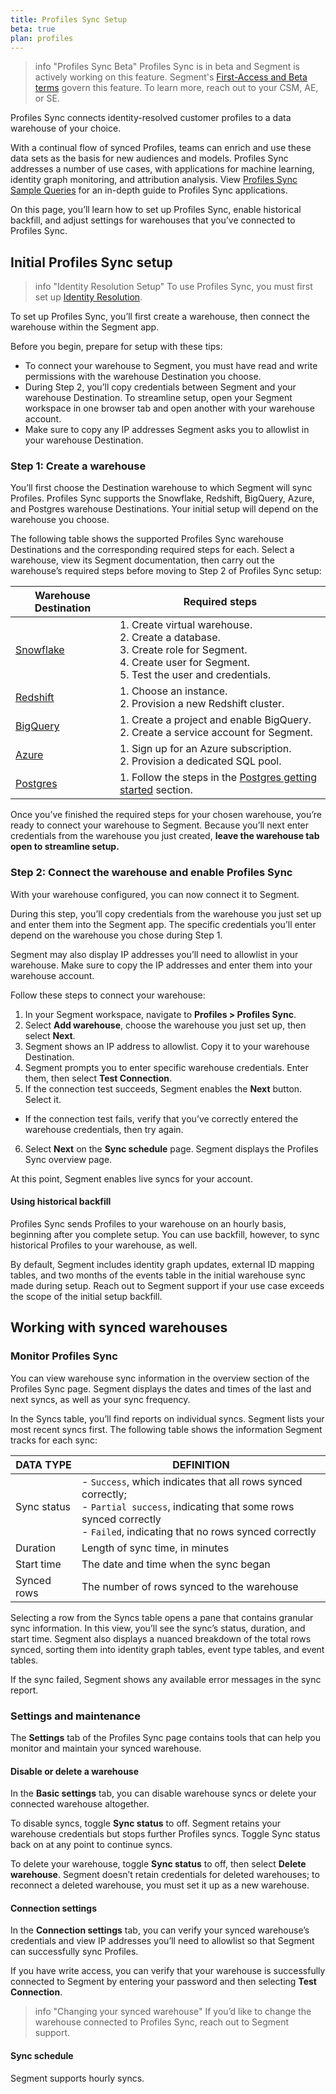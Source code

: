 ```yaml
---
title: Profiles Sync Setup
beta: true
plan: profiles
---
```


> info "Profiles Sync Beta"
> Profiles Sync is in beta and Segment is actively working on this feature. Segment's [First-Access and Beta terms](https://segment.com/legal/first-access-beta-preview/) govern this feature. To learn more, reach out to your CSM, AE, or SE.

Profiles Sync connects identity-resolved customer profiles to a data warehouse of your choice.

With a continual flow of synced Profiles, teams can enrich and use these data sets as the basis for new audiences and models. Profiles Sync addresses a number of use cases, with applications for machine learning, identity graph monitoring, and attribution analysis. View [Profiles Sync Sample Queries](/docs/profiles/profiles-sync/sample-queries) for an in-depth guide to Profiles Sync applications.

On this page, you’ll learn how to set up Profiles Sync, enable historical backfill, and adjust settings for warehouses that you’ve connected to Profiles Sync.

## Initial Profiles Sync setup

> info "Identity Resolution Setup"
> To use Profiles Sync, you must first set up [Identity Resolution](/docs/profiles/identity-resolution/).

To set up Profiles Sync, you’ll first create a warehouse, then connect the warehouse within the Segment app.

Before you begin, prepare for setup with these tips:

- To connect your warehouse to Segment, you must have read and write permissions with the warehouse Destination you choose.
- During Step 2, you’ll copy credentials between Segment and your warehouse Destination. To streamline setup, open your Segment workspace in one browser tab and open another with your warehouse account.
- Make sure to copy any IP addresses Segment asks you to allowlist in your warehouse Destination.

### Step 1: Create a warehouse

You’ll first choose the Destination warehouse to which Segment will sync Profiles. Profiles Sync supports the Snowflake, Redshift, BigQuery, Azure, and Postgres warehouse Destinations. Your initial setup will depend on the warehouse you choose.

The following table shows the supported Profiles Sync warehouse Destinations and the corresponding required steps for each. Select a warehouse, view its Segment documentation, then carry out the warehouse’s required steps before moving to Step 2 of Profiles Sync setup:

| Warehouse Destination                                                     | Required steps                                                                                                                                                   |
| ------------------------------------------------------------------------- | ---------------------------------------------------------------------------------------------------------------------------------------------------------------- |
| [Snowflake](/docs/connections/storage/catalog/snowflake/#getting-started) | 1. Create virtual warehouse. <br> 2. Create a database. <br> 3. Create role for Segment. <br> 4. Create user for Segment. <br> 5. Test the user and credentials. |
| [Redshift](/docs/connections/storage/catalog/redshift/#getting-started)   | 1. Choose an instance. <br> 2. Provision a new Redshift cluster.                                                                                                 |
| [BigQuery](/docs/connections/storage/catalog/bigquery/)                   | 1. Create a project and enable BigQuery. <br> 2. Create a service account for Segment.                                                                           |
| [Azure](/docs/connections/storage/catalog/azuresqldw/)                    | 1. Sign up for an Azure subscription. <br> 2. Provision a dedicated SQL pool.                                                                                     |
| [Postgres](/docs/connections/storage/catalog/postgres/)                   | 1. Follow the steps in the [Postgres getting started](/docs/connections/storage/catalog/postgres/) section.                                                      |

Once you’ve finished the required steps for your chosen warehouse, you’re ready to connect your warehouse to Segment. Because you’ll next enter credentials from the warehouse you just created, **leave the warehouse tab open to streamline setup.**

### Step 2: Connect the warehouse and enable Profiles Sync

With your warehouse configured, you can now connect it to Segment.

During this step, you’ll copy credentials from the warehouse you just set up and enter them into the Segment app. The specific credentials you’ll enter depend on the warehouse you chose during Step 1.

Segment may also display IP addresses you’ll need to allowlist in your warehouse. Make sure to copy the IP addresses and enter them into your warehouse account.

Follow these steps to connect your warehouse:

1. In your Segment workspace, navigate to **Profiles > Profiles Sync**.
2. Select **Add warehouse**, choose the warehouse you just set up, then select **Next**.
3. Segment shows an IP address to allowlist.  Copy it to your warehouse Destination.
4. Segment prompts you to enter specific warehouse credentials. Enter them, then select **Test Connection**.
5. If the connection test succeeds, Segment enables the **Next** button. Select it.
  * If the connection test fails, verify that you’ve correctly entered the warehouse credentials, then try again.
6. Select **Next** on the **Sync schedule** page. Segment displays the Profiles Sync overview page.

At this point, Segment enables live syncs for your account.

#### Using historical backfill

Profiles Sync sends Profiles to your warehouse on an hourly basis, beginning after you complete setup. You can use backfill, however, to sync historical Profiles to your warehouse, as well.

By default, Segment includes identity graph updates, external ID mapping tables, and two months of the events table in the initial warehouse sync made during setup. Reach out to Segment support if your use case exceeds the scope of the initial setup backfill.

## Working with synced warehouses

<!-- add transition line here -->

### Monitor Profiles Sync

You can view warehouse sync information in the overview section of the Profiles Sync page. Segment displays the dates and times of the last and next syncs, as well as your sync frequency.

In the Syncs table, you’ll find reports on individual syncs. Segment lists your most recent syncs first. The following table shows the information Segment tracks for each sync:

| DATA TYPE   | DEFINITION                                                                                                                                                                                  |
| ----------- | ------------------------------------------------------------------------------------------------------------------------------------------------------------------------------------------- |
| Sync status | - `Success`, which indicates that all rows synced correctly; <br> - `Partial success`, indicating that some rows synced correctly <br> - `Failed`, indicating that no rows synced correctly |
| Duration    | Length of sync time, in minutes                                                                                                                                                             |
| Start time  | The date and time when the sync began                                                                                                                                                       |
| Synced rows | The number of rows synced to the warehouse                                                                                                                                                  |

Selecting a row from the Syncs table opens a pane that contains granular sync information. In this view, you’ll see the sync’s status, duration, and start time. Segment also displays a nuanced breakdown of the total rows synced, sorting them into identity graph tables, event type tables, and event tables.

If the sync failed, Segment shows any available error messages in the sync report.

### Settings and maintenance

The **Settings** tab of the Profiles Sync page contains tools that can help you monitor and maintain your synced warehouse.

#### Disable or delete a warehouse

In the **Basic settings** tab, you can disable warehouse syncs or delete your connected warehouse altogether.

To disable syncs, toggle **Sync status** to off. Segment retains your warehouse credentials but stops further Profiles syncs. Toggle Sync status back on at any point to continue syncs.

To delete your warehouse, toggle **Sync status** to off, then select **Delete warehouse**. Segment doesn’t retain credentials for deleted warehouses; to reconnect a deleted warehouse, you must set it up as a new warehouse.

#### Connection settings

In the **Connection settings** tab, you can verify your synced warehouse’s credentials and view IP addresses you’ll need to allowlist so that Segment can successfully sync Profiles.

If you have write access, you can verify that your warehouse is successfully connected to Segment by entering your password and then selecting **Test Connection**.

> info "Changing your synced warehouse"
> If you’d like to change the warehouse connected to Profiles Sync, reach out to Segment support.

<!-- Verify that this doesn't need to be changed -->

#### Sync schedule

Segment supports hourly syncs.
